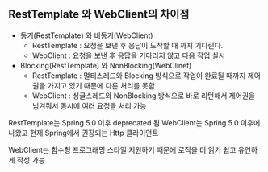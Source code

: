 ## RestTemplate 와 WebClient의 차이점

- 동기(RestTemplate) 와 비동기(WebClient)
  -  RestTemplate : 요청을 보낸 후 응답이 도착할 때 까지 기다린다.
  -  WebClient : 요청을 보낸 후 응답을 기다리지 않고 다음 작업 실시
- Blocking(RestTemplate) 와 NonBlocking(WebClinet)
  -  RestTemplate : 멀티스레드와 Blocking 방식으로 작업이 완료될 때까지 제어권을 가지고 있기 때문에 다른 처리를 못함
  -  WebClient : 싱글스레드와 NonBlocking 방식으로 바로 리턴해서 제어권을 넘겨줘서 동시에 여러 요청을 처리 가능

RestTemplate는 Spring 5.0 이후 deprecated 됨
WebClient는  Spring 5.0 이후에 나왔고 현재 Spring에서 권장되는 Http 클라이언트

WebClient는 함수형 프로그래밍 스타일 지원하기 때문에 로직을 더 읽기 쉽고 유연하게 작성 가능